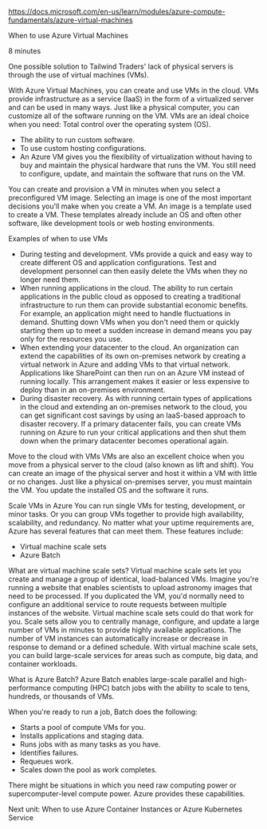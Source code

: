 https://docs.microsoft.com/en-us/learn/modules/azure-compute-fundamentals/azure-virtual-machines

When to use Azure Virtual Machines

8 minutes

One possible solution to Tailwind Traders' lack of physical servers is through the use of virtual machines (VMs).

With Azure Virtual Machines, you can create and use VMs in the cloud. VMs provide infrastructure as a service (IaaS) in the form of a virtualized server and can be used in many ways. Just like a physical computer, you can customize all of the software running on the VM. VMs are an ideal choice when you need:
Total control over the operating system (OS).
* The ability to run custom software.
* To use custom hosting configurations.
* An Azure VM gives you the flexibility of virtualization without having to buy and maintain the physical hardware that runs the VM. You still need to configure, update, and maintain the software that runs on the VM.

You can create and provision a VM in minutes when you select a preconfigured VM image. Selecting an image is one of the most important decisions you'll make when you create a VM. An image is a template used to create a VM. These templates already include an OS and often other software, like development tools or web hosting environments.

Examples of when to use VMs
* During testing and development. VMs provide a quick and easy way to create different OS and application configurations. Test and development personnel can then easily delete the VMs when they no longer need them.
* When running applications in the cloud. The ability to run certain applications in the public cloud as opposed to creating a traditional infrastructure to run them can provide substantial economic benefits. For example, an application might need to handle fluctuations in demand. Shutting down VMs when you don't need them or quickly starting them up to meet a sudden increase in demand means you pay only for the resources you use.
* When extending your datacenter to the cloud. An organization can extend the capabilities of its own on-premises network by creating a virtual network in Azure and adding VMs to that virtual network. Applications like SharePoint can then run on an Azure VM instead of running locally. This arrangement makes it easier or less expensive to deploy than in an on-premises environment.
* During disaster recovery. As with running certain types of applications in the cloud and extending an on-premises network to the cloud, you can get significant cost savings by using an IaaS-based approach to disaster recovery. If a primary datacenter fails, you can create VMs running on Azure to run your critical applications and then shut them down when the primary datacenter becomes operational again.

Move to the cloud with VMs
VMs are also an excellent choice when you move from a physical server to the cloud (also known as lift and shift). You can create an image of the physical server and host it within a VM with little or no changes. Just like a physical on-premises server, you must maintain the VM. You update the installed OS and the software it runs.

Scale VMs in Azure
You can run single VMs for testing, development, or minor tasks. Or you can group VMs together to provide high availability, scalability, and redundancy. No matter what your uptime requirements are, Azure has several features that can meet them. These features include:
* Virtual machine scale sets
* Azure Batch


What are virtual machine scale sets?
Virtual machine scale sets let you create and manage a group of identical, load-balanced VMs. Imagine you're running a website that enables scientists to upload astronomy images that need to be processed. If you duplicated the VM, you'd normally need to configure an additional service to route requests between multiple instances of the website. Virtual machine scale sets could do that work for you.
Scale sets allow you to centrally manage, configure, and update a large number of VMs in minutes to provide highly available applications. The number of VM instances can automatically increase or decrease in response to demand or a defined schedule. With virtual machine scale sets, you can build large-scale services for areas such as compute, big data, and container workloads.

What is Azure Batch?
Azure Batch enables large-scale parallel and high-performance computing (HPC) batch jobs with the ability to scale to tens, hundreds, or thousands of VMs.

When you're ready to run a job, Batch does the following:
* Starts a pool of compute VMs for you.
* Installs applications and staging data.
* Runs jobs with as many tasks as you have.
* Identifies failures.
* Requeues work.
* Scales down the pool as work completes.

There might be situations in which you need raw computing power or supercomputer-level compute power. Azure provides these capabilities.


Next unit: When to use Azure Container Instances or Azure Kubernetes Service
